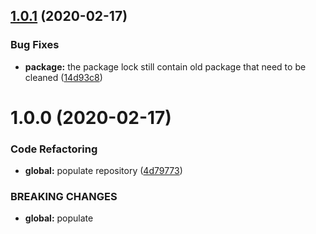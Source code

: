 ## [1.0.1](https://github.com/Itee/itee-mongodb/compare/v1.0.0...v1.0.1) (2020-02-17)


### Bug Fixes

* **package:** the package lock still contain old package that need to be cleaned ([14d93c8](https://github.com/Itee/itee-mongodb/commit/14d93c84cca53cba3405baf9fa4462f3bf3b6201))

# 1.0.0 (2020-02-17)


### Code Refactoring

* **global:** populate repository ([4d79773](https://github.com/Itee/itee-mongodb/commit/4d7977364adb4cb76f11cf7811ef3b973ae7cd3c))


### BREAKING CHANGES

* **global:** populate
